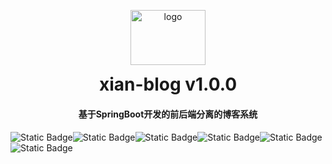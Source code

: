 <p align="center">
        <img alt="logo" src="http://47.98.43.176:9000/xian-blog/2024/github/images/logo3.png" style="width: 120px; height: 88px;">
</p>
<h1 align="center" style="margin: 10px 0 20px; font-weight: bold;">xian-blog v1.0.0</h1>
<h4 align="center">基于SpringBoot开发的前后端分离的博客系统</h4>

![Static Badge](https://img.shields.io/badge/JDK-1.8-brightgreen)![Static Badge](https://img.shields.io/badge/blog-v1.0-green)![Static Badge](https://img.shields.io/badge/SpringBoot-2.5.9-blue)![Static Badge](https://img.shields.io/badge/ElementUI-v2.15.14-brightgreen)![Static Badge](https://img.shields.io/badge/Vue-v2.6.14-orange)![Static Badge](https://img.shields.io/badge/MybatisPlus-v3.5.3-blue)





